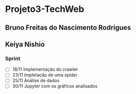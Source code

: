 # Projeto3-TechWeb
## Bruno Freitas do Nascimento Rodrigues
## Keiya Nishio

### Sprint
- [ ] 18/11 Implementação do crawler
- [ ] 23/11 Impletação de uma spider 
- [ ] 25/11 Análise de dados
- [ ] 30/11 Jupyter com os gráficos analisados 
